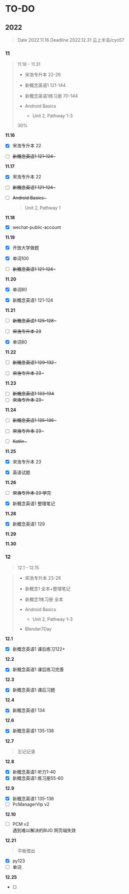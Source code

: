# TO-DO

## 2022

> Date 2022.11.16
> Deadline 2022.12.31
> 云上半岛/cyo57

### 11

> 11.16 - 11.31
> 
> - 宋浩专升本 22-26
> 
> - 新概念英语1 121-144
> 
> - 新概念英语1练习册 70-144
> 
> - Android Basics
>   
>   - Unit 2, Pathway 1-3
> 
> 30%

**11.16**

- [x] 宋浩专升本 22

- [ ] ~~新概念英语1 121-124~~~

**11.17**

- [x] 宋浩专升本 22

- [ ] ~~新概念英语1 121-124~~~

- [ ] ~~Android Basics~~~
  
  > Unit 2, Pathway 1

**11.18**

- [x] wechat-public-account

**11.19**

- [x] 开放大学做题

- [x] 单词100

- [ ] ~~新概念英语1 121-124~~~

**11.20**

- [x] 单词80

- [x] 新概念英语1 121-124

**11.21**

- [ ] ~~新概念英语1 125-128~~~

- [ ] ~~宋浩专升本 23~~

- [x] 单词80

**11.22**

- [ ] ~~新概念英语1 129-132~~~

- [ ] ~~宋浩专升本 23~~~

**11.23**

- [ ] ~~新概念英语1 133-134~~
- [ ] ~~宋浩专升本 23~~~

**11.24**

- [ ] ~~新概念英语1 135-136~~~

- [ ] ~~宋浩专升本 23~~~

- [ ] ~~Kotlin~~~

**11.25**

- [x] 宋浩专升本 23

- [x] 英语试题

**11.26**

- [ ] ~~宋浩专升本 23 学完~~

- [x] 新概念英语1 整理笔记

**11.28**

- [x] 新概念英语1 129

**11.29**

**11.30**

### 12

> 12.1 - 12.15

> - 宋浩专升本 23-28
> 
> - 新概念1 全本+整理笔记
> 
> - 新概念1练习册 全本
> 
> - Android Basics
>   
>   - Unit 2, Pathway 1-3
> 
> - Blender7Day

**12.1**

- [x] 新概念英语1 课后练习122+

**12.2**

- [x] 新概念英语1 课后练习完善

**12.3**

- [x] 新概念英语1 课后习题

**12.4**

- [x] 新概念英语1 134

**12.6**

- [x] 新概念英语1 135-138

**12.7**

> 忘记记录

**12.8**

- [x] 新概念英语1 听力1-40
- [x] 新概念英语1 练习册55-60

**12.9**

- [x] 新概念英语1 135-136
- [ ] PcManagerVip v2

**12.10**

- [ ] PCM v2  
  遇到难以解决的BUG
  网页端失效

**12.21**

> 平板借出

- [x] py123
- [ ] 单词

**12.25**

- [ ] 

